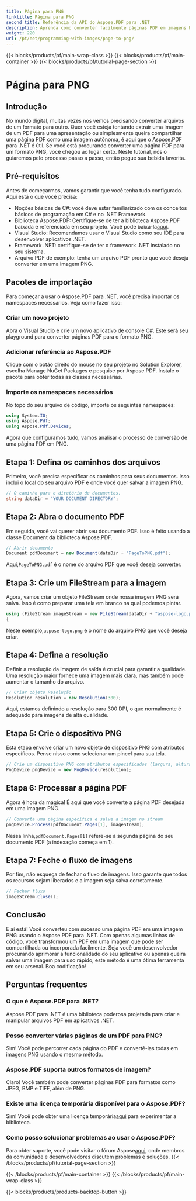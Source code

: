 ```yaml
---
title: Página para PNG
linktitle: Página para PNG
second_title: Referência da API do Aspose.PDF para .NET
description: Aprenda como converter facilmente páginas PDF em imagens PNG usando o Aspose.PDF para .NET em nosso tutorial detalhado passo a passo.
weight: 220
url: /pt/net/programming-with-images/page-to-png/
---
```


{{< blocks/products/pf/main-wrap-class >}}
{{< blocks/products/pf/main-container >}}
{{< blocks/products/pf/tutorial-page-section >}}

# Página para PNG

## Introdução

No mundo digital, muitas vezes nos vemos precisando converter arquivos de um formato para outro. Quer você esteja tentando extrair uma imagem de um PDF para uma apresentação ou simplesmente queira compartilhar uma página PDF como uma imagem autônoma, é aqui que o Aspose.PDF para .NET é útil. Se você está procurando converter uma página PDF para um formato PNG, você chegou ao lugar certo. Neste tutorial, nós o guiaremos pelo processo passo a passo, então pegue sua bebida favorita.

## Pré-requisitos

Antes de começarmos, vamos garantir que você tenha tudo configurado. Aqui está o que você precisa:
- Noções básicas de C#: você deve estar familiarizado com os conceitos básicos de programação em C# e no .NET Framework.
-  Biblioteca Aspose.PDF: Certifique-se de ter a biblioteca Aspose.PDF baixada e referenciada em seu projeto. Você pode baixá-la[aqui](https://releases.aspose.com/pdf/net/).
- Visual Studio: Recomendamos usar o Visual Studio como seu IDE para desenvolver aplicativos .NET.
- Framework .NET: certifique-se de ter o framework .NET instalado no seu sistema.
- Arquivo PDF de exemplo: tenha um arquivo PDF pronto que você deseja converter em uma imagem PNG.

## Pacotes de importação

Para começar a usar o Aspose.PDF para .NET, você precisa importar os namespaces necessários. Veja como fazer isso:

### Criar um novo projeto

Abra o Visual Studio e crie um novo aplicativo de console C#. Este será seu playground para converter páginas PDF para o formato PNG.

### Adicionar referência ao Aspose.PDF

Clique com o botão direito do mouse no seu projeto no Solution Explorer, escolha Manage NuGet Packages e pesquise por Aspose.PDF. Instale o pacote para obter todas as classes necessárias.

### Importe os namespaces necessários

No topo do seu arquivo de código, importe os seguintes namespaces:

```csharp
using System.IO;
using Aspose.Pdf;
using Aspose.Pdf.Devices;
```

Agora que configuramos tudo, vamos analisar o processo de conversão de uma página PDF em PNG.

## Etapa 1: Defina os caminhos dos arquivos

Primeiro, você precisa especificar os caminhos para seus documentos. Isso inclui o local do seu arquivo PDF e onde você quer salvar a imagem PNG. 

```csharp
// O caminho para o diretório de documentos.
string dataDir = "YOUR DOCUMENT DIRECTORY";
```

## Etapa 2: Abra o documento PDF

Em seguida, você vai querer abrir seu documento PDF. Isso é feito usando a classe Document da biblioteca Aspose.PDF.

```csharp
// Abrir documento
Document pdfDocument = new Document(dataDir + "PageToPNG.pdf");
```

 Aqui,`PageToPNG.pdf` é o nome do arquivo PDF que você deseja converter.

## Etapa 3: Crie um FileStream para a imagem

Agora, vamos criar um objeto FileStream onde nossa imagem PNG será salva. Isso é como preparar uma tela em branco na qual podemos pintar.

```csharp
using (FileStream imageStream = new FileStream(dataDir + "aspose-logo.png", FileMode.Create))
{
```

 Neste exemplo,`aspose-logo.png` é o nome do arquivo PNG que você deseja criar.

## Etapa 4: Defina a resolução

Definir a resolução da imagem de saída é crucial para garantir a qualidade. Uma resolução maior fornece uma imagem mais clara, mas também pode aumentar o tamanho do arquivo.

```csharp
// Criar objeto Resolução
Resolution resolution = new Resolution(300);
```

Aqui, estamos definindo a resolução para 300 DPI, o que normalmente é adequado para imagens de alta qualidade.

## Etapa 5: Crie o dispositivo PNG

Esta etapa envolve criar um novo objeto de dispositivo PNG com atributos específicos. Pense nisso como selecionar um pincel para sua tela.

```csharp
// Crie um dispositivo PNG com atributos especificados (largura, altura, resolução)
PngDevice pngDevice = new PngDevice(resolution);
```

## Etapa 6: Processar a página PDF

Agora é hora da mágica! É aqui que você converte a página PDF desejada em uma imagem PNG.

```csharp
// Converta uma página específica e salve a imagem no stream
pngDevice.Process(pdfDocument.Pages[1], imageStream);
```

 Nessa linha,`pdfDocument.Pages[1]` refere-se à segunda página do seu documento PDF (a indexação começa em 1).

## Etapa 7: Feche o fluxo de imagens

Por fim, não esqueça de fechar o fluxo de imagens. Isso garante que todos os recursos sejam liberados e a imagem seja salva corretamente.

```csharp
// Fechar fluxo
imageStream.Close();
```

## Conclusão

E aí está! Você converteu com sucesso uma página PDF em uma imagem PNG usando o Aspose.PDF para .NET. Com apenas algumas linhas de código, você transformou um PDF em uma imagem que pode ser compartilhada ou incorporada facilmente. Seja você um desenvolvedor procurando aprimorar a funcionalidade do seu aplicativo ou apenas queira salvar uma imagem para uso rápido, este método é uma ótima ferramenta em seu arsenal. Boa codificação!

## Perguntas frequentes

### O que é Aspose.PDF para .NET?  
Aspose.PDF para .NET é uma biblioteca poderosa projetada para criar e manipular arquivos PDF em aplicativos .NET.

### Posso converter várias páginas de um PDF para PNG?  
Sim! Você pode percorrer cada página do PDF e convertê-las todas em imagens PNG usando o mesmo método.

### Aspose.PDF suporta outros formatos de imagem?  
Claro! Você também pode converter páginas PDF para formatos como JPEG, BMP e TIFF, além de PNG.

### Existe uma licença temporária disponível para o Aspose.PDF?  
 Sim! Você pode obter uma licença temporária[aqui](https://purchase.aspose.com/temporary-license/) para experimentar a biblioteca.

### Como posso solucionar problemas ao usar o Aspose.PDF?  
 Para obter suporte, você pode visitar o fórum Aspose[aqui](https://forum.aspose.com/c/pdf/10), onde membros da comunidade e desenvolvedores discutem problemas e soluções.
{{< /blocks/products/pf/tutorial-page-section >}}

{{< /blocks/products/pf/main-container >}}
{{< /blocks/products/pf/main-wrap-class >}}

{{< blocks/products/products-backtop-button >}}
